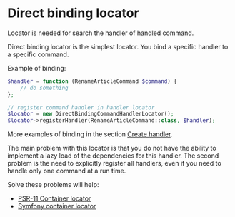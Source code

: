 Direct binding locator
======================

Locator is needed for search the handler of handled command.

Direct binding locator is the simplest locator. You bind a specific handler to a specific command.

Example of binding:

```php
$handler = function (RenameArticleCommand $command) {
    // do something
};

// register command handler in handler locator
$locator = new DirectBindingCommandHandlerLocator();
$locator->registerHandler(RenameArticleCommand::class, $handler);
```

More examples of binding in the section [Create handler](../handler.md).

The main problem with this locator is that you do not have the ability to implement a lazy load of the dependencies for
this handler. The second problem is the need to explicitly register all handlers, even if you need to handle only one
command at a run time.

Solve these problems will help:

* [PSR-11 Container locator](psr-11_container.md)
* [Symfony container locator](symfony_container.md)
